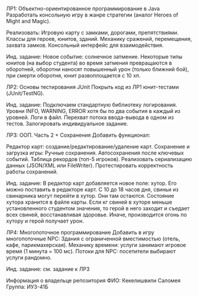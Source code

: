 ЛР1: Объектно-ориентированное программирование в Java
Разработать консольную игру в жанре стратегии (аналог Heroes of Might and Magic).

Реализовать:
Игровую карту с замками, дорогами, препятствиями.
Классы для героев, юнитов, зданий.
Механику сражений, перемещения, захвата замков.
Консольный интерфейс для взаимодействия.

Инд. задание:
Новое событие: солнечное затмение. Некоторые типы юнитов (на выбор студента) во время затмения превращаются в оборотней, оборотни наносят повышенный урон (только ближний бой), при смерти оборотня, юнит развоплощается с 10 хп.

ЛР2: Основы тестирования JUnit
Покрыть код из ЛР1 юнит-тестами (JUnit/TestNG).

Инд. задание: Подключаем стандартную библиотеку логирования. Уровни INFO, WARNING, ERROR хотя бы по два события в каждый из уровней. Логи в файл. Перехват потока ввода-вывода в одном из тестов. Залогировать индивидуальное задание.

ЛР3: ООП. Часть 2 + Сохранения
Добавить функционал:

Редактор карт: создание/редактирование/удаление карт.
Сохранение и загрузка игры:
Ручные сохранения.
Автосохранения после ключевых событий.
Таблица рекордов (топ-5 игроков).
Реализовать сериализацию данных (JSON/XML или FileWriter).
Протестировать корректность работы сохранений.

Инд. задание:
В редактор карт добавляется новое поле: хутор. Его можно поставить в редакторе карт. С 10 до 18 часов дня, свиньи из свинарника могут перейти в хутор. Они там остаются. Состояние хутора хранится в файле карты. Если кг свиней в хуторе меньше установленного студентом значения, то герой в него заходит и съедает всех свиней, восстанавливая здоровье. Иначе, производится огонь по хутору и герой получает урон.

ЛР4: Многопоточное программирование
Добавить в игру многопоточные NPC:
Здания с ограниченной вместимостью (отель, кафе, парикмахерская).
Механику времени: услуги занимают игровое время (1 минута = 100 мс).
Потоки для NPC: посетители выбирают услуги рандомно.

Инд. задание: см. задание к ЛР3

Информация о владельце репозитория
ФИО: Кекелишвили Саломея
Группа: ИУ3-41Б 

